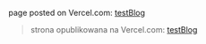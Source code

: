 page posted on Vercel.com: [testBlog](https://cieplownia-blog.vercel.app)
> strona opublikowana na Vercel.com: [testBlog](https://cieplownia-blog.vercel.app)


